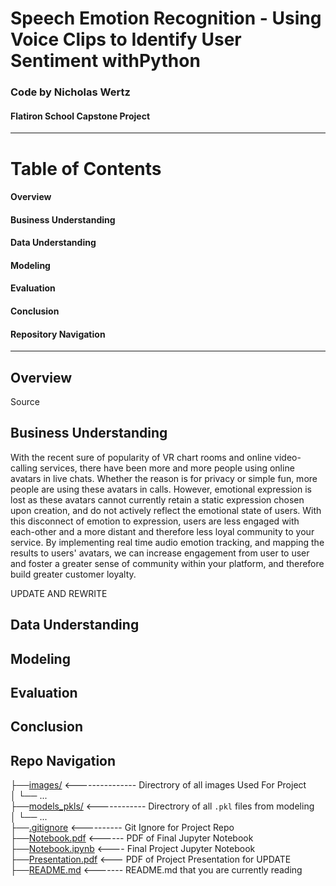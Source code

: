 # **Speech Emotion Recognition** - Using Voice Clips to Identify User Sentiment withPython
### Code by Nicholas Wertz
#### Flatiron School Capstone Project  
----

# Table of Contents
#### Overview
#### Business Understanding
#### Data Understanding
#### Modeling
#### Evaluation
#### Conclusion
#### Repository Navigation

---

## Overview

Source  


## Business Understanding

With the recent sure of popularity of VR chart rooms and online video-calling services, there have been more and more people using online avatars in live chats. Whether the reason is for privacy or simple fun, more people are using these avatars in calls. However, emotional expression is lost as these avatars cannot currently retain a static expression chosen upon creation, and do not actively reflect the emotional state of users. With this disconnect of emotion to expression, users are less engaged with each-other and a more distant and therefore less loyal community to your service. By implementing real time audio emotion tracking, and mapping the results to users' avatars, we can increase engagement from user to user and foster a greater sense of community within your platform, and therefore build greater customer loyalty.

UPDATE AND REWRITE


## Data Understanding



## Modeling



## Evaluation



## Conclusion



## Repo Navigation 
├──[images/](https://github.com/njw27/SER_Capstone/tree/main/images) <--------------- Directrory of all images Used For Project <br> 
│   └── ...   <br>
├──[models_pkls/](https://github.com/njw27/SER_Capstone/tree/main/model_pkls)  <------------ Directrory of all `.pkl` files from modeling <br> 
│   └── ...   <br>
├──[.gitignore](https://github.com/njw27/SER_Capstone/blob/main/.gitignore)     <---------- Git Ignore for Project Repo  <br> 
├──[Notebook.pdf]()     <------ PDF of Final Jupyter Notebook  <br> 
├──[Notebook.ipynb]()     <---- Final Project Jupyter Notebook <br>
├──[Presentation.pdf]()     <--- PDF of Project Presentation for UPDATE <br>
├──[README.md](https://github.com/njw27/SER_Capstone/blob/main/README.md)     <------- README.md that you are currently reading <br>


